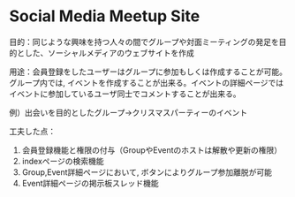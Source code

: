 # Social Media Meetup Site

目的：同じような興味を持つ人々の間でグループや対面ミーティングの発足を目的とした、ソーシャルメディアのウェブサイトを作成

用途：会員登録をしたユーザーはグループに参加もしくは作成することが可能。グループ内では, イベントを作成することが出来る。イベントの詳細ページではイベントに参加しているユーザ同士でコメントすることが出来る。

例）出会いを目的としたグループ→クリスマスパーティーのイベント

工夫した点：
1. 会員登録機能と権限の付与（GroupやEventのホストは解散や更新の権限）
2. indexページの検索機能
3. Group,Event詳細ページにおいて, ボタンによりグループ参加離脱が可能
4. Event詳細ページの掲示板スレッド機能